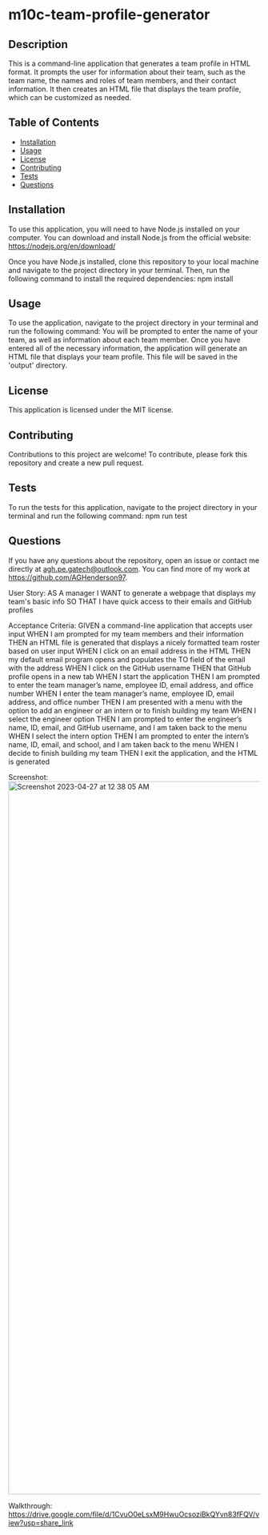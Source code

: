 # m10c-team-profile-generator

 ## Description
  
This is a command-line application that generates a team profile in HTML format. It prompts the user for information about their team, such as the team name, the names and roles of team members, and their contact information. It then creates an HTML file that displays the team profile, which can be customized as needed.

  
  ## Table of Contents
  
  - [Installation](#installation)
  - [Usage](#usage)
  - [License](#license)
  - [Contributing](#contributing)
  - [Tests](#tests)
  - [Questions](#questions)
  
  ## Installation
  
To use this application, you will need to have Node.js installed on your computer. You can download and install Node.js from the official website: https://nodejs.org/en/download/

Once you have Node.js installed, clone this repository to your local machine and navigate to the project directory in your terminal. Then,  run the following command to install the required dependencies: npm install

  
  ## Usage
  
To use the application, navigate to the project directory in your terminal and run the following command:
You will be prompted to enter the name of your team, as well as information about each team member. Once you have entered all of the necessary information, the application will generate an HTML file that displays your team profile. This file will be saved in the 'output' directory.

  
  ## License
  
This application is licensed under the MIT license.
  
  ## Contributing
  
Contributions to this project are welcome! To contribute, please fork this repository and create a new pull request.
  
  ## Tests
  
To run the tests for this application, navigate to the project directory in your terminal and run the following command: npm run test
  
  ## Questions
  
If you have any questions about the repository, open an issue or contact me directly at agh.pe.gatech@outlook.com. You can find more of my work at https://github.com/AGHenderson97.

User Story:
AS A manager
I WANT to generate a webpage that displays my team's basic info
SO THAT I have quick access to their emails and GitHub profiles

Acceptance Criteria:
GIVEN a command-line application that accepts user input
WHEN I am prompted for my team members and their information
THEN an HTML file is generated that displays a nicely formatted team roster based on user input
WHEN I click on an email address in the HTML
THEN my default email program opens and populates the TO field of the email with the address
WHEN I click on the GitHub username
THEN that GitHub profile opens in a new tab
WHEN I start the application
THEN I am prompted to enter the team manager’s name, employee ID, email address, and office number
WHEN I enter the team manager’s name, employee ID, email address, and office number
THEN I am presented with a menu with the option to add an engineer or an intern or to finish building my team
WHEN I select the engineer option
THEN I am prompted to enter the engineer’s name, ID, email, and GitHub username, and I am taken back to the menu
WHEN I select the intern option
THEN I am prompted to enter the intern’s name, ID, email, and school, and I am taken back to the menu
WHEN I decide to finish building my team
THEN I exit the application, and the HTML is generated

Screenshot:
<img width="1425" alt="Screenshot 2023-04-27 at 12 38 05 AM" src="https://user-images.githubusercontent.com/113946573/234760777-9835a2c6-1c83-4e9a-90da-5098b215ca0c.png">

Walkthrough:
https://drive.google.com/file/d/1CvuO0eLsxM9HwuOcsoziBkQYvn83fFQV/view?usp=share_link
